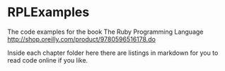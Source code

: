 RPLExamples
===========

The code examples for the book The Ruby Programming Language http://shop.oreilly.com/product/9780596516178.do

Inside each chapter folder here there are listings in markdown for you to read code online if you like.
